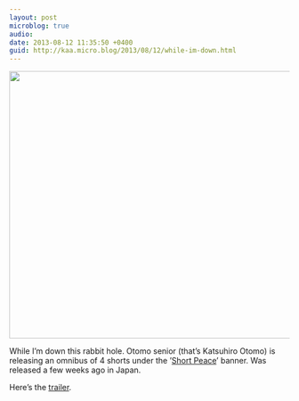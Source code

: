 ```yaml
---
layout: post
microblog: true
audio: 
date: 2013-08-12 11:35:50 +0400
guid: http://kaa.micro.blog/2013/08/12/while-im-down.html
---
```

<img src="https://www.kaa.bz/uploads/2018/6eca497aab.jpg" alt="" width="840" height="480" class="alignnone size-full wp-image-525" />

While I’m down this rabbit hole. Otomo senior (that’s Katsuhiro Otomo) is releasing an omnibus of 4 shorts under the ’<a href="http://shortpeace-movie.com">Short Peace</a>’ banner. Was released a few weeks ago in Japan.

Here’s the <a href="http://youtu.be/J5b3nsWT7u8">trailer</a>.
